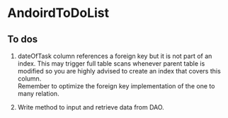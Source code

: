 # AndoirdToDoList

## To dos 
1. dateOfTask column references a foreign key but it is not part of an index. This may trigger full table scans whenever parent table is modified so you are highly advised to create an index that covers this column.  
   Remember to optimize the foreign key implementation of the one to many relation. 

2. Write method to input and retrieve data from DAO.